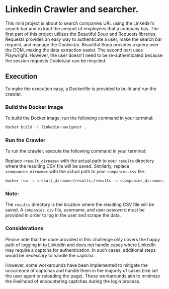# Linkedin Crawler and searcher.

This mini project is about to search companies URL using the Linkedin's search bar and extract the amount of employees that a company has.
The first part of this project utilizes the Beautiful Soup and Requests libraries. Requests provides an easy way to authenticate a user, make the search bar request, and manage the CookieJar. Beautiful Soup provides a query over the DOM, making the data extraction easier.
The second part uses Playwright. However, the user doesn't need to be re-authenticated because the session requests CookieJar can be recycled.

## Execution

To make the execution easy, a Dockerfile is provided to build and run the crawler.

### Build the Docker Image

To build the Docker image, run the following command in your terminal:

```bash
docker build -t linkedin-navigator .
```

### Run the Crawler

To run the crawler, execute the following command in your terminal:

Replace `<result_dirname>` with the actual path to your `results` directory where the resulting CSV file will be saved. Similarly, replace `<companies_dirname>` with the actual path to your `companies.csv` file.


```bash
docker run -v <result_dirname>/results:/results -v <companies_dirname>/companies.csv:/app/companies.csv -e "USERNAME=<username>" -e "PASSWORD=<user-password>" linkedin-navigator
```

### Note:
The `results` directory is the location where the resulting CSV file will be saved.
A `companies.csv` file, username, and user password must be provided in order to log in the user and scrape the data.


### Considerations

Please note that the code provided in this challenge only covers the happy path of logging in to LinkedIn and does not handle cases where LinkedIn may require a captcha for authentication. In such cases, additional steps would be necessary to handle the captcha.

However, some workarounds have been implemented to mitigate the occurrence of captchas and handle them in the majority of cases (like set the user agent or reloading the page). These workarounds aim to minimize the likelihood of encountering captchas during the login process.